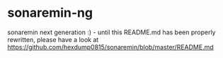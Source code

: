# sonaremin-ng
sonaremin next generation :) - until this README.md has been properly rewritten, please have a look at https://github.com/hexdump0815/sonaremin/blob/master/README.md
